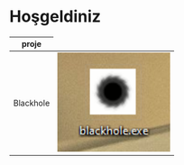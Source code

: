 <h1>Hoşgeldiniz</h1>
<table>
  <thead>
    <tr>
      <th>proje</th>
    </tr>
  </thead>
  <tbody>
    <tr>
      <td>Blackhole</td>
      <td><img src="https://raw.githubusercontent.com/YusufBilalOzkaya/BlackHole/main/app.png" width="200"></td>
    </tr>
  </tbody>
</table>
